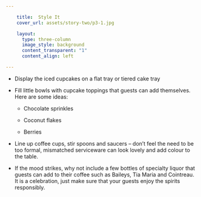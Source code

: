 ```yaml
---

    title:  Style It
    cover_url: assets/story-two/p3-1.jpg

    layout:
      type: three-column
      image_style: background
      content_transparent: "1"
      content_align: left

---
```


- Display the iced cupcakes on a flat tray or tiered cake tray

- Fill little bowls with cupcake toppings that guests can add themselves. Here are some ideas:
  - Chocolate sprinkles

  - Coconut flakes

  - Berries

- Line up coffee cups, stir spoons and saucers – don’t feel the need to be too formal, mismatched serviceware can look lovely and add colour to the table.

- If the mood strikes, why not include a few bottles of specialty liquor that guests can add to their coffee such as Baileys, Tia Maria and Cointreau.  It is a celebration, just make sure that your guests enjoy the spirits responsibly.
